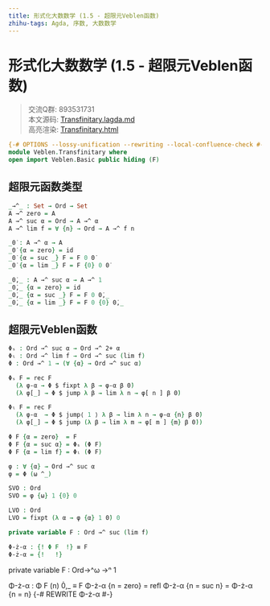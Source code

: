 ```yaml
---
title: 形式化大数数学 (1.5 - 超限元Veblen函数)
zhihu-tags: Agda, 序数, 大数数学
---
```


# 形式化大数数学 (1.5 - 超限元Veblen函数)

> 交流Q群: 893531731  
> 本文源码: [Transfinitary.lagda.md](https://github.com/choukh/agda-googology/blob/main/src/Veblen/Transfinitary.lagda.md)  
> 高亮渲染: [Transfinitary.html](https://choukh.github.io/agda-googology/Veblen.Transfinitary.html)  

```agda
{-# OPTIONS --lossy-unification --rewriting --local-confluence-check #-}
module Veblen.Transfinitary where
open import Veblen.Basic public hiding (F)
```

## 超限元函数类型

```agda
_→^_ : Set → Ord → Set
A →^ zero = A
A →^ suc α = Ord → A →^ α
A →^ lim f = ∀ {n} → Ord → A →^ f n
```

```agda
_0̇ : A →^ α → A
_0̇ {α = zero} = id
_0̇ {α = suc _} F = F 0 0̇
_0̇ {α = lim _} F = F {0} 0 0̇
```

```agda
_0̇,_ : A →^ suc α → A →^ 1
_0̇,_ {α = zero} = id
_0̇,_ {α = suc _} F = F 0 0̇,_
_0̇,_ {α = lim _} F = F 0 {0} 0̇,_
```

## 超限元Veblen函数

```agda
Φₛ : Ord →^ suc α → Ord →^ 2+ α
Φₗ : Ord →^ lim f → Ord →^ suc (lim f)
Φ : Ord →^ 1 → (∀ {α} → Ord →^ suc α)
```

```agda
Φₛ F = rec F
  (λ φ-α → Φ $ fixpt λ β → φ-α β 0̇)
  (λ φ[_] → Φ $ jump λ β → lim λ n → φ[ n ] β 0̇)
```

```agda
Φₗ F = rec F
  (λ φ-α  → Φ $ jump⟨ 1 ⟩ λ β → lim λ n → φ-α {n} β 0̇)
  (λ φ[_] → Φ $ jump (λ β → lim λ m → φ[ m ] {m} β 0̇))
```

```agda
Φ F {α = zero}  = F
Φ F {α = suc α} = Φₛ (Φ F)
Φ F {α = lim f} = Φₗ (Φ F)
```

```agda
φ : ∀ {α} → Ord →^ suc α
φ = Φ (ω ^_)
```

```agda
SVO : Ord
SVO = φ {ω} 1 {0} 0
```

```agda
LVO : Ord
LVO = fixpt (λ α → φ {α} 1 0̇) 0
```

```agda
private variable F : Ord →^ suc (lim f)

Φ-ż-α : {! Φ F  !} ≡ F
Φ-ż-α = {!   !}
```

  private variable F : Ord→^ω →ⁿ 1

  Φ-ż-α : Φ F (n) 0̇,_ ≡ F
  Φ-ż-α {n = zero} = refl
  Φ-ż-α {n = suc n} = Φ-ż-α {n = n}
  {-# REWRITE Φ-ż-α #-}
